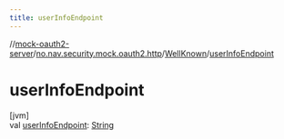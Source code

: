 ```yaml
---
title: userInfoEndpoint
---
```

//[mock-oauth2-server](../../../index.html)/[no.nav.security.mock.oauth2.http](../index.html)/[WellKnown](index.html)/[userInfoEndpoint](user-info-endpoint.html)



# userInfoEndpoint



[jvm]\
val [userInfoEndpoint](user-info-endpoint.html): [String](https://kotlinlang.org/api/latest/jvm/stdlib/kotlin/-string/index.html)




